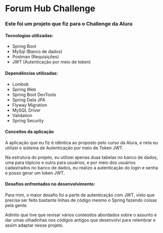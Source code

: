 ﻿# Forum Hub Challenge

### Este foi um projeto que fiz para o Challenge da Alura

#### Tecnologias utilizadas:

<ul>
  <li>Spring Boot</li>
  <li>MySql (Banco de dados)</li>
  <li>Postman (Requisições)</li>
  <li>JWT (Autenticação por meio de token)</li>
</ul>


#### Dependências utilizadas:

<ul>
  <li>Lombok</li>
  <li>Spring Web</li>
  <li>Spring Boot DevTools</li>
  <li>Spring Data JPA</li>
  <li>Flyway Migration</li>
  <li>MySQL Driver</li>
  <li>Validation</li>
  <li>Spring Security</li>
</ul>

#### Conceitos da aplicação

<p>A aplicação que eu fiz é idêntica ao proposto pelo curso da Alura, e nela eu utilizei o sistema de Autenticação por meio de Token JWT.</p>
<p>Na estrutura do projeto, eu utilizei apenas duas tabelas no banco de dados, uma para tópicos e outra para usuários, e por meio dos usuários cadastrados no banco de dados, eu realizo a autenticação do login e senha e posso gerar um token JWT.</p>

#### Desafios enfrentados no desenvolvimento:

<p>Para mim, o maior desafio foi a parte de autenticação com JWT, visto que precisa ser feito bastante linhas de código mesmo o Spring fazendo coisas pela gente.</p>
<p>Admito que tive que revisar vários conteúdos abordados sobre o assunto e dar umas olhadinhas nos códigos antigos que desenvolvi para relembrar e assim adaptar nesse projeto.</p>
